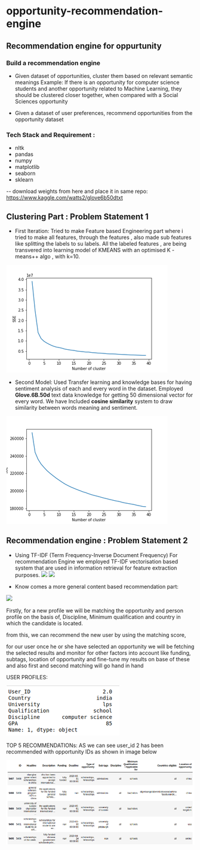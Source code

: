 # opportunity-recommendation-engine
## Recommendation engine for oppurtunity 


 
 ### Build a recommendation engine

- Given  dataset of opportunities, cluster them based on relevant semantic meanings
Example: If there is an opportunity for computer science students and another opportunity related to Machine Learning, they should be clustered closer together, when compared with a Social Sciences opportunity

-  Given a dataset of user preferences, recommend opportunities from the opportunity dataset 
 ### Tech Stack and Requirement :
  - nltk
  - pandas
  - numpy 
  - matplotlib
  - seaborn
  - sklearn
  
-- download weights from here and place it in same repo:
https://www.kaggle.com/watts2/glove6b50dtxt

## Clustering Part : Problem Statement 1
  -  First Iteration: 
Tried to make Feature based Engineering part where i tried to make all features, through the features , also made sub features like splitting the labels to su labels. All the labeled features , are being transvered into learning model of KMEANS with an optimised K - means++ algo , with k=10.

![](elbow_method_label_based.png "k value vs sse")
   - Second Model: 
Used Transfer learning and knowledge bases for having sentiment analysis of each and every word in the dataset.
Employed **Glove.6B.50d** text data knowledge for getting 50 dimensional vector for every word.
We have Included **cosine similarity** system to draw similarity between words meaning and sentiment.

![](elbow_method_nlp_approach.png "k value vs sse")

## Recommendation engine : Problem Statement 2
  - Using TF-IDF (Term Frequency-Inverse Document Frequency)
For recommendation Engine we employed TF-IDF vectorisation based system that are used in information retrieval for feature extraction purposes. 
![](https://miro.medium.com/max/1072/0*mKm8D8f8e5KEZVBQ)
![](https://miro.medium.com/max/1154/0*OfOjmgkYDXYCZroo)

  - Know comes a more general content based recommendation part:

![](https://miro.medium.com/max/768/0*4ap6ceRDbGCC-SbR)

Firstly, for a new profile we will be matching the opportunity and person profile on the basis of, Discipline, Minimum qualification and country in which the candidate is located.

from this, we can recommend the new user by using the matching score,

for our user once he or she have selected an opportunity we will be fetching the selected results and monitor for other factors into account like funding, subtags, location of opportunity and fine-tune my results on base of these
and also first and second matching will go hand in hand

USER PROFILES:

![](user.png)

TOP 5 RECOMMENDATIONs: AS we can see user_id 2 has been recommended with opportunity IDs as shown in image below 

![](recommendation.png)




